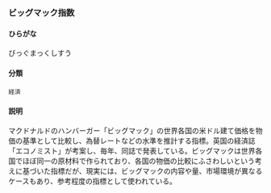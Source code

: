 <div style="display:none;">

## [あ行](securities-terms?id=あ行)
## [か行](securities-terms?id=か行)
## [さ行](securities-terms?id=さ行)
## [た行](securities-terms?id=た行)
## [な行](securities-terms?id=な行)
## [は行](securities-terms?id=は行)

</div>

### ビッグマック指数

#### ひらがな

びっぐまっくしすう

#### 分類

`経済`

#### 説明

マクドナルドのハンバーガー「ビッグマック」の世界各国の米ドル建て価格を物価の基準として比較し、為替レートなどの水準を推計する指標。英国の経済誌「エコノミスト」が考案し、毎年、同誌で発表している。ビッグマックは世界各国でほぼ同一の原材料で作られており、各国の物価の比較にふさわしいという考えに基づいた指標だが、現実には、ビッグマックの内容や量、市場環境が異なるケースもあり、参考程度の指標として使われている。

<div style="display:none;">

## [ま行](securities-terms?id=ま行)
## [や行](securities-terms?id=や行)
## [ら行](securities-terms?id=ら行)
## [わ行](securities-terms?id=わ行)
## [英数字・記号](securities-terms?id=英数字・記号)

</div>

